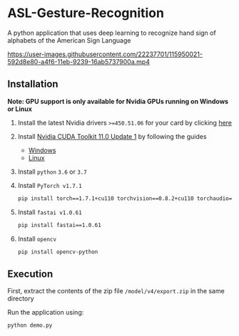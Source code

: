 # ASL-Gesture-Recognition

A python application that uses deep learning to recognize hand sign of alphabets of the American Sign Language

https://user-images.githubusercontent.com/22237701/115950021-592d8e80-a4f6-11eb-9239-16ab5737900a.mp4

## Installation

**Note: GPU support is only available for Nvidia GPUs running on Windows or Linux**

1. Install the latest Nvidia drivers `>=450.51.06` for your card by clicking [here](https://www.nvidia.com/Download/index.aspx)

2. Install [Nvidia CUDA Toolkit 11.0 Update 1](https://developer.nvidia.com/cuda-11.0-update1-download-archive) by following the guides
    - [Windows](https://docs.nvidia.com/cuda/archive/11.0/cuda-installation-guide-microsoft-windows/index.html)
    - [Linux](https://docs.nvidia.com/cuda/archive/11.0/cuda-installation-guide-linux/index.html)

3. Install `python` `3.6` or `3.7`

4. Install `PyTorch v1.7.1`
    ```zsh
    pip install torch==1.7.1+cu110 torchvision==0.8.2+cu110 torchaudio==0.7.2 -f https://download.pytorch.org/whl/torch_stable.html
    ```

5. Install `fastai v1.0.61`
    ```zsh
    pip install fastai==1.0.61
    ```

6. Install `opencv`
    ```zsh
    pip install opencv-python
    ```

## Execution

First, extract the contents of the zip file `/model/v4/export.zip` in the same directory

Run the application using:
```zsh
python demo.py
```